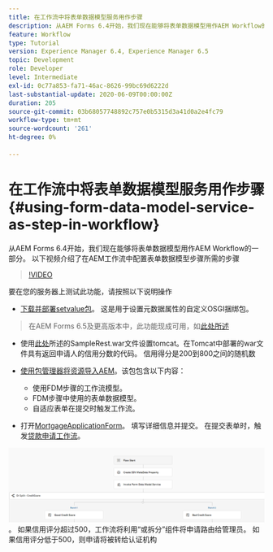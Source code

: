 ```yaml
---
title: 在工作流中将表单数据模型服务用作步骤
description: 从AEM Forms 6.4开始，我们现在能够将表单数据模型用作AEM Workflow的一部分。 以下视频介绍了在AEM Workflow中配置表单数据模型步骤所需的步骤。
feature: Workflow
type: Tutorial
version: Experience Manager 6.4, Experience Manager 6.5
topic: Development
role: Developer
level: Intermediate
exl-id: 0c77a853-fa71-46ac-8626-99bc69d6222d
last-substantial-update: 2020-06-09T00:00:00Z
duration: 205
source-git-commit: 03b68057748892c757e0b5315d3a41d0a2e4fc79
workflow-type: tm+mt
source-wordcount: '261'
ht-degree: 0%

---
```


# 在工作流中将表单数据模型服务用作步骤 {#using-form-data-model-service-as-step-in-workflow}

从AEM Forms 6.4开始，我们现在能够将表单数据模型用作AEM Workflow的一部分。 以下视频介绍了在AEM工作流中配置表单数据模型步骤所需的步骤


>[!VIDEO](https://video.tv.adobe.com/v/330120?quality=12&learn=on&captions=chi_hans)

要在您的服务器上测试此功能，请按照以下说明操作
* [下载并部署setvalue包](/help/forms/assets/common-osgi-bundles/SetValueApp.core-1.0-SNAPSHOT.jar)。 这是用于设置元数据属性的自定义OSGI捆绑包。
>在AEM Forms 6.5及更高版本中，此功能现成可用，如[此处所述](form-data-model-service-as-step-in-aem65-workflow-video-use.md)

* 使用[此处](https://experienceleague.adobe.com/docs/experience-manager-learn/forms/ic-print-channel-tutorial/introduction.html?lang=zh-Hans)所述的SampleRest.war文件设置tomcat。在Tomcat中部署的war文件具有返回申请人的信用分数的代码。 信用得分是200到800之间的随机数

* [使用包管理器将资源导入AEM](assets/invoke-fdm-as-service-step.zip)。该包包含以下内容：

   * 使用FDM步骤的工作流模型。
   * FDM步骤中使用的表单数据模型。
   * 自适应表单在提交时触发工作流。
* 打开[MortgageApplicationForm](http://localhost:4502/content/dam/formsanddocuments/loanapplication/jcr:content?wcmmode=disabled)。 填写详细信息并提交。 在提交表单时，触发[贷款申请工作流](http://http://localhost:4502/editor.html/conf/global/settings/workflow/models/LoanApplication2.html)。

![工作流](assets/fdm-as-service-step-workflow.PNG)。
如果信用评分超过500，工作流将利用“或拆分”组件将申请路由给管理员。 如果信用评分低于500，则申请将被转给认证机构
